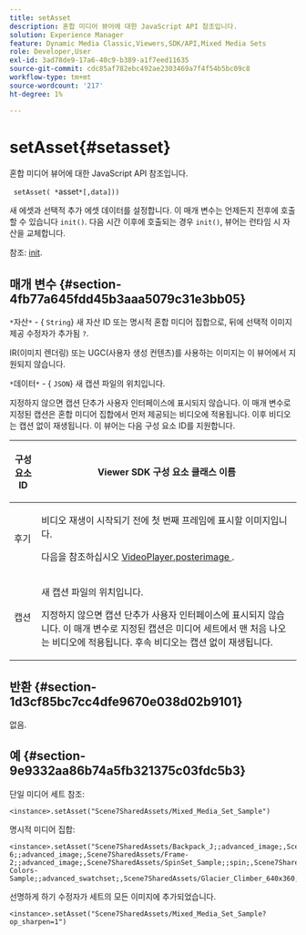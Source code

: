 ```yaml
---
title: setAsset
description: 혼합 미디어 뷰어에 대한 JavaScript API 참조입니다.
solution: Experience Manager
feature: Dynamic Media Classic,Viewers,SDK/API,Mixed Media Sets
role: Developer,User
exl-id: 3ad78de9-17a6-40c9-b389-a1f7eed11635
source-git-commit: cdc85af782ebc492ae2303469a7f4f54b5bc09c8
workflow-type: tm+mt
source-wordcount: '217'
ht-degree: 1%

---
```


# setAsset{#setasset}

혼합 미디어 뷰어에 대한 JavaScript API 참조입니다.

` setAsset( *`asset`*[,data]))`

새 에셋과 선택적 추가 에셋 데이터를 설정합니다. 이 매개 변수는 언제든지 전후에 호출할 수 있습니다 `init()`. 다음 시간 이후에 호출되는 경우 `init()`, 뷰어는 런타임 시 자산을 교체합니다.

참조: [init](../../../c-html5-s7-aem-asset-viewers/c-html5-mixedmedia-viewer-about/c-html5-mixedmedia-viewer-javascriptapiref/r-html5-mixedmedia-javascriptapiref-init.md#reference-bb4428c155e541b79797f96e17c068ae).

## 매개 변수 {#section-4fb77a645fdd45b3aaa5079c31e3bb05}

`*`자산`*` - { `String`} 새 자산 ID 또는 명시적 혼합 미디어 집합으로, 뒤에 선택적 이미지 제공 수정자가 추가됨 `?`.

IR(이미지 렌더링) 또는 UGC(사용자 생성 컨텐츠)를 사용하는 이미지는 이 뷰어에서 지원되지 않습니다.

`*`데이터`*` - { `JSON`} 새 캡션 파일의 위치입니다.

지정하지 않으면 캡션 단추가 사용자 인터페이스에 표시되지 않습니다. 이 매개 변수로 지정된 캡션은 혼합 미디어 집합에서 먼저 제공되는 비디오에 적용됩니다. 이후 비디오는 캡션 없이 재생됩니다. 이 뷰어는 다음 구성 요소 ID를 지원합니다.

<table id="table_7B5DD9303EF44ADD847B13FFEAD135D9"> 
 <thead> 
  <tr> 
   <th colname="col1" class="entry"> <p>구성 요소 ID </p> </th> 
   <th colname="col2" class="entry"> <p>Viewer SDK 구성 요소 클래스 이름 </p> </th> 
  </tr> 
 </thead>
 <tbody> 
  <tr> 
   <td colname="col1"> <p> <span class="codeph"> 후기 </span> </p> </td> 
   <td colname="col2"> <p>비디오 재생이 시작되기 전에 첫 번째 프레임에 표시할 이미지입니다. </p> <p>다음을 참조하십시오 <a href="../../../c-html5-s7-aem-asset-viewers/c-html5-mixedmedia-viewer-about/r-html5-mixedmedia-viewer-config-attrib/r-html5-mixedmedia-viewer-config-attrib-videoplayer-posterimage.md#reference-f424ad0f278b4d14b86ea55e3a73c52b" format="dita" scope="local"> VideoPlayer.posterimage </a>. </p> </td> 
  </tr> 
  <tr> 
   <td colname="col1"> <p> <span class="codeph"> 캡션 </span> </p> </td> 
   <td colname="col2"> <p> 새 캡션 파일의 위치입니다. </p> <p>지정하지 않으면 캡션 단추가 사용자 인터페이스에 표시되지 않습니다. 이 매개 변수로 지정된 캡션은 미디어 세트에서 맨 처음 나오는 비디오에 적용됩니다. 후속 비디오는 캡션 없이 재생됩니다. </p> </td> 
  </tr> 
 </tbody> 
</table>

## 반환 {#section-1d3cf85bc7cc4dfe9670e038d02b9101}

없음.

## 예 {#section-9e9332aa86b74a5fb321375c03fdc5b3}

단일 미디어 세트 참조:

```
<instance>.setAsset("Scene7SharedAssets/Mixed_Media_Set_Sample")
```

명시적 미디어 집합:

```
<instance>.setAsset("Scene7SharedAssets/Backpack_J;;advanced_image;,Scene7SharedAssets/Frame-6;;advanced_image;,Scene7SharedAssets/Frame-2;;advanced_image;,Scene7SharedAssets/SpinSet_Sample;;spin;,Scene7SharedAssets/ImageSet-Colors-Sample;;advanced_swatchset;,Scene7SharedAssets/Glacier_Climber_640x360;Scene7SharedAssets/Glacier_Climber_640x360;video;")
```

선명하게 하기 수정자가 세트의 모든 이미지에 추가되었습니다.

```
<instance>.setAsset("Scene7SharedAssets/Mixed_Media_Set_Sample?op_sharpen=1")
```
